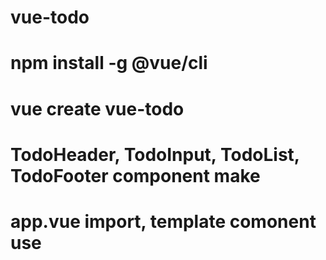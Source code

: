 # vue-todo
# npm install -g @vue/cli
# vue create vue-todo
# TodoHeader, TodoInput, TodoList, TodoFooter component make
# app.vue import, template comonent use
